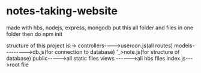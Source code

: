 # notes-taking-website
made with hbs, nodejs, express, mongodb
put this all folder and files in one folder 
then do npm init

structure of this project is:->
  controllers---->usercon.js(all routes)
  models--------->db.js(for connection to database)
                '_>note.js(for structure of database)
  public----->all static files
  views ------>all hbs files
  index.js--->root file
